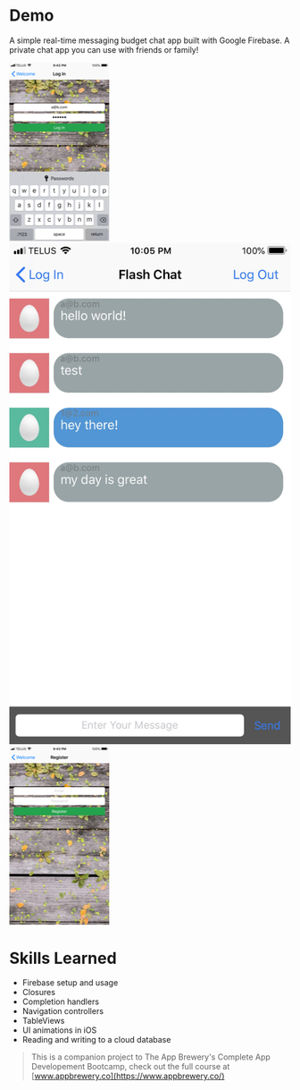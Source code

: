 # Demo
A simple real-time messaging budget chat app built with Google Firebase. A private chat app you can use with friends or family!


![FlashChatAppDemo1](https://github.com/Phissix/BudgetFlashChat/blob/master/demo/IMG_1113.PNG)
![FlashChatAppDemo1](https://github.com/Phissix/BudgetFlashChat/blob/master/demo/Image-1.jpg)
![FlashChatAppDemo3](https://github.com/Phissix/BudgetFlashChat/blob/master/demo/IMG_1115.PNG)



# Skills Learned
- Firebase setup and usage
- Closures
- Completion handlers
- Navigation controllers
- TableViews
- UI animations in iOS
- Reading and writing to a cloud database


>This is a companion project to The App Brewery's Complete App Developement Bootcamp, check out the full course at [www.appbrewery.co](https://www.appbrewery.co/)


